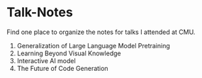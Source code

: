 # Talk-Notes
Find one place to organize the notes for talks I attended at CMU.

1. Generalization of Large Language Model Pretraining
2. Learning Beyond Visual Knowledge
2. Interactive AI model
2. The Future of Code Generation
